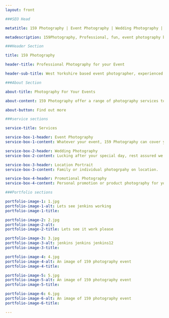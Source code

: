 ```yaml
---
layout: front

###SEO Head

metatitle: 159 Photography | Event Photography | Wedding Photography | West Yorkshire

metadescription: 159Photography, Professional, fun, event photography based in West Yorkshire offering a wide range of Professional photography services at affordable low cost prices.

###Header Section

title: 159 Photography

header-title: Professional Photography for your Event

header-sub-title: West Yorkshire based event photographer, experienced in all lines of photography

###About Section

about-title: Photography For Your Events

about-content: 159 Photography offer a range of photography services to cover your event, whether it's a festival, birthday, ball, school prom, wedding or party we can cover all your needs across the whole of West Yorkshire

about-button: Find out more

###service sections

service-title: Services

service-box-1-header: Event Photography
service-box-1-content: Whatever your event, 159 Photography can cover your needs.

service-box-2-header: Wedding Photography
service-box-2-content: Lucking after your special day, rest assured we will provide an outstanding service.

service-box-3-header: Location Portrait
service-box-3-content: Family or individual photogrpahy on location.

service-box-4-header: Promotional Photography
service-box-4-content: Personal promotion or product photography for you or your business.

###Portfolio sections

portfolio-image-1: 1.jpg
portfolio-image-1-alt: Lets see jenkins working
portfolio-image-1-title:

portfolio-image-2: 2.jpg
portfolio-image-2-alt: 
portfolio-image-2-title: Lets see it work please

portfolio-image-3: 3.jpg
portfolio-image-3-alt: jenkins jenkins jenkins12
portfolio-image-3-title:

portfolio-image-4: 4.jpg
portfolio-image-4-alt: An image of 159 photography event
portfolio-image-4-title:

portfolio-image-5: 5.jpg
portfolio-image-5-alt: An image of 159 photography event
portfolio-image-5-title:

portfolio-image-6: 6.jpg
portfolio-image-6-alt: An image of 159 photography event
portfolio-image-6-title:

---
```

